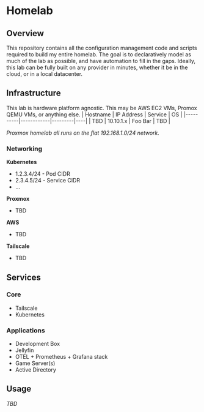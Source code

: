 # Homelab

## Overview
This repository contains all the configuration management code and scripts required to build my entire
homelab. The goal is to declaratively model as much of the lab as possible, and have automation
to fill in the gaps. Ideally, this lab can be fully built on any provider in minutes, whether it be in
the cloud, or in a local datacenter.

## Infrastructure
This lab is hardware platform agnostic. This may be AWS EC2 VMs, Promox QEMU VMs, or anything else.
| Hostname | IP Address | Service | OS |
|----------|------------|---------|----|
| TBD  | 10.10.1.x | Foo Bar | TBD |

*Proxmox homelab all runs on the flat 192.168.1.0/24 network.*

### Networking

**Kubernetes**
- 1.2.3.4/24 - Pod CIDR
- 2.3.4.5/24 - Service CIDR
- ...

**Proxmox**
- TBD

**AWS**
- TBD

**Tailscale**
- TBD


## Services
### Core
- Tailscale
- Kubernetes

### Applications
- Development Box
- Jellyfin
- OTEL + Prometheus + Grafana stack
- Game Server(s)
- Active Directory

## Usage

*TBD*
